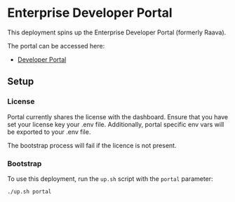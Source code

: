 # Enterprise Developer Portal

This deployment spins up the Enterprise Developer Portal (formerly Raava).

The portal can be accessed here:
- [Developer Portal](http://localhost:3100)


## Setup

### License
Portal currently shares the license with the dashboard. Ensure that you have set your license key your .env file. Additionally, portal specific env vars will be exported to your .env file. 

The bootstrap process will fail if the licence is not present.

### Bootstrap

To use this deployment, run the `up.sh` script with the `portal` parameter:

```
./up.sh portal
```
